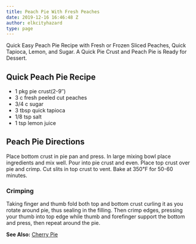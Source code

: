 ```yaml
---
title: Peach Pie With Fresh Peaches
date: 2019-12-16 16:46:48 Z
author: elkcityhazard
type: page
---
```


Quick Easy Peach Pie Recipe with Fresh or Frozen Sliced Peaches, Quick Tapioca, Lemon, and Sugar. A Quick Pie Crust and Peach Pie is Ready for Dessert.

## Quick Peach Pie Recipe

  * 1 pkg pie crust(2-9&#8243;)
  * 3 c fresh peeled cut peaches
  * 3/4 c sugar
  * 3 tbsp quick tapioca
  * 1/8 tsp salt
  * 1 tsp lemon juice

## Peach Pie Directions

Place bottom crust in pie pan and press. In large mixing bowl place ingredients and mix well. Pour into pie crust and even. Place top crust over pie and crimp. Cut slits in top crust to vent. Bake at 350&#8457; for 50-60 minutes.

### Crimping

Taking finger and thumb fold both top and bottom crust curling it as you rotate around pie, thus sealing in the filling. Then crimp edges, pressing your thumb into top edge while thumb and forefinger support the bottom and press, then repeat around the pie.

**See Also:** [Cherry Pie][1]

 [1]: /wordpress/dessert-recipes/traverse-city-cherry-pie/